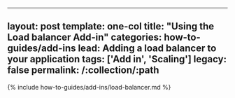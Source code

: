 ---
layout: post
template: one-col
title:  "Using the Load balancer Add-in"
categories: how-to-guides/add-ins
lead: Adding a load balancer to your application
tags: ['Add in', 'Scaling']
legacy: false
permalink: /:collection/:path
--

{% include how-to-guides/add-ins/load-balancer.md %}